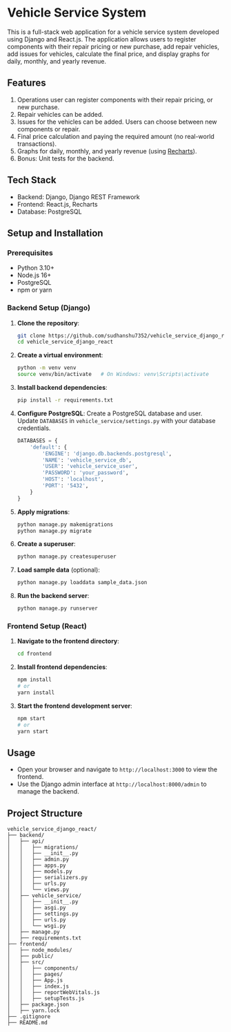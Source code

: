 # Vehicle Service System

This is a full-stack web application for a vehicle service system developed using Django and React.js. The application allows users to register components with their repair pricing or new purchase, add repair vehicles, add issues for vehicles, calculate the final price, and display graphs for daily, monthly, and yearly revenue.

## Features

1. Operations user can register components with their repair pricing, or new purchase.
2. Repair vehicles can be added.
3. Issues for the vehicles can be added. Users can choose between new components or repair.
4. Final price calculation and paying the required amount (no real-world transactions).
5. Graphs for daily, monthly, and yearly revenue (using [Recharts](https://recharts.org/en-US/)).
6. Bonus: Unit tests for the backend.

## Tech Stack

- Backend: Django, Django REST Framework
- Frontend: React.js, Recharts
- Database: PostgreSQL

## Setup and Installation

### Prerequisites

- Python 3.10+
- Node.js 16+
- PostgreSQL
- npm or yarn

### Backend Setup (Django)

1. **Clone the repository**:
    ```sh
    git clone https://github.com/sudhanshu7352/vehicle_service_django_react.git
    cd vehicle_service_django_react
    ```

2. **Create a virtual environment**:
    ```sh
    python -m venv venv
    source venv/bin/activate   # On Windows: venv\Scripts\activate
    ```

3. **Install backend dependencies**:
    ```sh
    pip install -r requirements.txt
    ```

4. **Configure PostgreSQL**:
    Create a PostgreSQL database and user. Update `DATABASES` in `vehicle_service/settings.py` with your database credentials.

    ```python
    DATABASES = {
        'default': {
            'ENGINE': 'django.db.backends.postgresql',
            'NAME': 'vehicle_service_db',
            'USER': 'vehicle_service_user',
            'PASSWORD': 'your_password',
            'HOST': 'localhost',
            'PORT': '5432',
        }
    }
    ```

5. **Apply migrations**:
    ```sh
    python manage.py makemigrations
    python manage.py migrate
    ```

6. **Create a superuser**:
    ```sh
    python manage.py createsuperuser
    ```

7. **Load sample data** (optional):
    ```sh
    python manage.py loaddata sample_data.json
    ```

8. **Run the backend server**:
    ```sh
    python manage.py runserver
    ```

### Frontend Setup (React)

1. **Navigate to the frontend directory**:
    ```sh
    cd frontend
    ```

2. **Install frontend dependencies**:
    ```sh
    npm install
    # or
    yarn install
    ```

3. **Start the frontend development server**:
    ```sh
    npm start
    # or
    yarn start
    ```

## Usage

- Open your browser and navigate to `http://localhost:3000` to view the frontend.
- Use the Django admin interface at `http://localhost:8000/admin` to manage the backend.

## Project Structure

```plaintext
vehicle_service_django_react/
├── backend/
│   ├── api/
│   │   ├── migrations/
│   │   ├── __init__.py
│   │   ├── admin.py
│   │   ├── apps.py
│   │   ├── models.py
│   │   ├── serializers.py
│   │   ├── urls.py
│   │   └── views.py
│   ├── vehicle_service/
│   │   ├── __init__.py
│   │   ├── asgi.py
│   │   ├── settings.py
│   │   ├── urls.py
│   │   └── wsgi.py
│   ├── manage.py
│   ├── requirements.txt
├── frontend/
│   ├── node_modules/
│   ├── public/
│   ├── src/
│   │   ├── components/
│   │   ├── pages/
│   │   ├── App.js
│   │   ├── index.js
│   │   ├── reportWebVitals.js
│   │   ├── setupTests.js
│   ├── package.json
│   ├── yarn.lock
├── .gitignore
├── README.md
